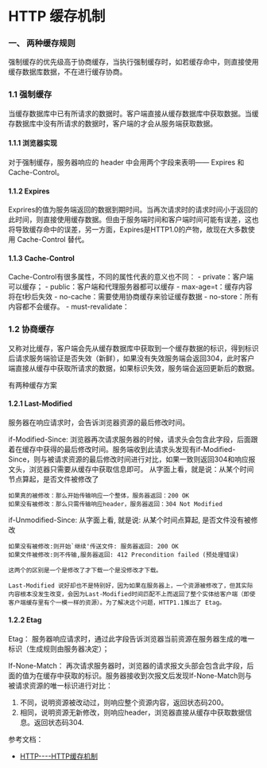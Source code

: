 # HTTP 缓存机制
### 一、 两种缓存规则

  强制缓存的优先级高于协商缓存，当执行强制缓存时，如若缓存命中，则直接使用缓存数据库数据，不在进行缓存协商。

### 1.1 强制缓存
  当缓存数据库中已有所请求的数据时。客户端直接从缓存数据库中获取数据。当缓存数据库中没有所请求的数据时，客户端的才会从服务端获取数据。

#### 1.1.1 浏览器实现

对于强制缓存，服务器响应的 header 中会用两个字段来表明—— Expires 和 Cache-Control。

#### 1.1.2 Expires

Exprires的值为服务端返回的数据到期时间。当再次请求时的请求时间小于返回的此时间，则直接使用缓存数据。但由于服务端时间和客户端时间可能有误差，这也将导致缓存命中的误差，另一方面，Expires是HTTP1.0的产物，故现在大多数使用 Cache-Control 替代。

#### 1.1.3 Cache-Control
  Cache-Control有很多属性，不同的属性代表的意义也不同：
    - private：客户端可以缓存；
    - public：客户端和代理服务器都可以缓存
    - max-age=t：缓存内容将在t秒后失效
    - no-cache：需要使用协商缓存来验证缓存数据
    - no-store：所有内容都不会缓存。
    - must-revalidate：

    
### 1.2 协商缓存
  又称对比缓存，客户端会先从缓存数据库中获取到一个缓存数据的标识，得到标识后请求服务端验证是否失效（新鲜），如果没有失效服务端会返回304，此时客户端直接从缓存中获取所请求的数据，如果标识失效，服务端会返回更新后的数据。

  有两种缓存方案

#### 1.2.1 Last-Modified

  服务器在响应请求时，会告诉浏览器资源的最后修改时间。

  if-Modified-Since:
    浏览器再次请求服务器的时候，请求头会包含此字段，后面跟着在缓存中获得的最后修改时间。服务端收到此请求头发现有if-Modified-Since，则与被请求资源的最后修改时间进行对比，如果一致则返回304和响应报文头，浏览器只需要从缓存中获取信息即可。
从字面上看，就是说：从某个时间节点算起，是否文件被修改了

    如果真的被修改：那么开始传输响应一个整体，服务器返回：200 OK
    如果没有被修改：那么只需传输响应header，服务器返回：304 Not Modified

  if-Unmodified-Since:
    从字面上看, 就是说: 从某个时间点算起, 是否文件没有被修改

    如果没有被修改:则开始`继续'传送文件: 服务器返回: 200 OK
    如果文件被修改:则不传输,服务器返回: 412 Precondition failed (预处理错误)

    这两个的区别是一个是修改了才下载一个是没修改才下载。

    Last-Modified 说好却也不是特别好，因为如果在服务器上，一个资源被修改了，但其实际内容根本没发生改变，会因为Last-Modified时间匹配不上而返回了整个实体给客户端（即使客户端缓存里有个一模一样的资源）。为了解决这个问题，HTTP1.1推出了 Etag。

#### 1.2.2 Etag

  Etag： 服务器响应请求时，通过此字段告诉浏览器当前资源在服务器生成的唯一标识（生成规则由服务器决定）；

  If-None-Match： 再次请求服务器时，浏览器的请求报文头部会包含此字段，后面的值为在缓存中获取的标识。服务器接收到次报文后发现If-None-Match则与被请求资源的唯一标识进行对比：

  1. 不同，说明资源被改动过，则响应整个资源内容，返回状态码200。
  2. 相同，说明资源无新修改，则响应header，浏览器直接从缓存中获取数据信息。返回状态码304.

参考文档：
- [HTTP----HTTP缓存机制](https://juejin.cn/post/6844903517702848526)